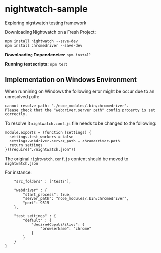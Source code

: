 # nightwatch-sample
Exploring nightwatch testing framework

Downloading Nightwatch on a Fresh Project:
```
npm install nightwatch --save-dev
npm install chromedriver --save-dev
```

**Downloading Dependencies:**
```npm install```

**Running test scripts:**
```npm test```

## Implementation on Windows Environment

When runnining on Windows the following error might be occur due to an unresolved path:

```
cannot resolve path: "./node_modules/.bin/chromedriver".
Please check that the "webdriver.server_path" config property is set correctly.
```

To resolve it ```nightwatch.conf.js``` file needs to be changed to the following:

```const chromedriver = require("chromedriver")
module.exports = (function (settings) {
  settings.test_workers = false
  settings.webdriver.server_path = chromedriver.path
  return settings
})(require("./nightwatch.json"))
```

The original ```nightwatch.conf.js``` content should be moved to ```nightwatch.json```

For instance:

```module.exports = {
    "src_folders" : ["tests"],
    
    "webdriver" : {
        "start_process": true,
        "server_path": "node_modules/.bin/chromedriver",
        "port": 9515
    },
    
    "test_settings" : {
        "default" : {
            "desiredCapabilities": {
                "browserName": "chrome"
            }
        }
    }    
}
```


